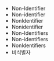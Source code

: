 - Non-Identifier
- Non-identifier
- NonIdentifier
- Nonidentifier
- Non-Identifiers
- Non-identifiers
- NonIdentifiers
- 비식별자